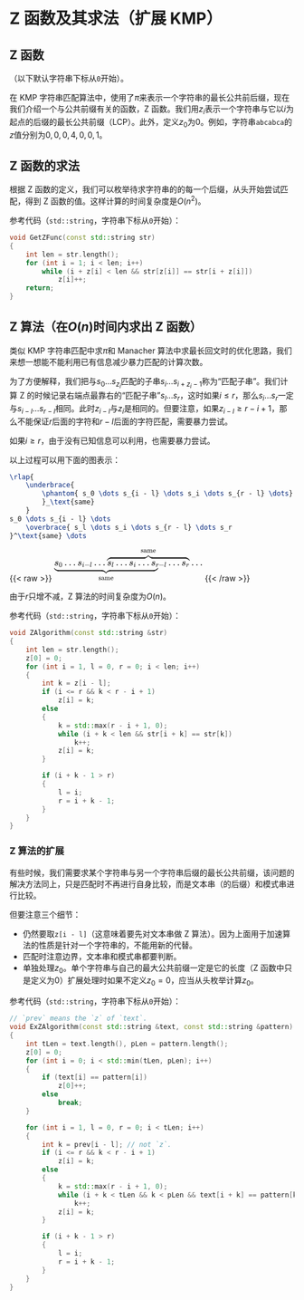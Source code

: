 # Z 函数及其求法（扩展 KMP）


## Z 函数

（以下默认字符串下标从`0`开始）。

在 KMP 字符串匹配算法中，使用了$\pi$来表示一个字符串的最长公共前后缀，现在我们介绍一个与公共前缀有关的函数，Z 函数。我们用$z_i$表示一个字符串与它以$i$为起点的后缀的最长公共前缀（LCP）。此外，定义$z_0$为$0$。例如，字符串`abcabca`的$z$值分别为$0, 0, 0, 4, 0, 0, 1$。

## Z 函数的求法

根据 Z 函数的定义，我们可以枚举待求字符串的的每一个后缀，从头开始尝试匹配，得到 Z 函数的值。这样计算的时间复杂度是$O(n^2)$。

参考代码（`std::string`，字符串下标从`0`开始）：
```cpp
void GetZFunc(const std::string str)
{
    int len = str.length();
    for (int i = 1; i < len; i++)
        while (i + z[i] < len && str[z[i]] == str[i + z[i]]) 
            z[i]++;
    return;
}
```

## Z 算法（在$O(n)$时间内求出 Z 函数）

类似 KMP 字符串匹配中求$\pi$和 Manacher 算法中求最长回文时的优化思路，我们来想一想能不能利用已有信息减少暴力匹配的计算次数。

为了方便解释，我们把与$s_0 \dots s_{z_i}$匹配的子串$s_i \dots s_{i + z_i - 1}$称为“匹配子串”。我们计算 Z 的时候记录右端点最靠右的“匹配子串”$s_l \dots s_r$，这时如果$i \le r$，那么$s_i \dots s_r$一定与$s_{i - l} \dots s_{r - l}$相同。此时$z_{i - l}$与$z_i$是相同的。但要注意，如果$z_{i - l} \ge r - i + 1$，那么不能保证$r$后面的字符和$r - l$后面的字符匹配，需要暴力尝试。

如果$i \ge r$，由于没有已知信息可以利用，也需要暴力尝试。

以上过程可以用下面的图表示：
```tex
\rlap{
    \underbrace{
        \phantom{ s_0 \dots s_{i - l} \dots s_i \dots s_{r - l} \dots}
        }_\text{same}
    }
s_0 \dots s_{i - l} \dots
    \overbrace{ s_l \dots s_i \dots s_{r - l} \dots s_r
}^\text{same} \dots
```
{{< raw >}}
<svg xmlns="http://www.w3.org/2000/svg" width="34.369ex" height="7.544ex" viewBox="0 -1738.8 15191 3334.5" xmlns:xlink="http://www.w3.org/1999/xlink" aria-hidden="true"><defs><path id="MJX-2-TEX-S4-E152" d="M-24 327L-18 333H-1Q11 333 15 333T22 329T27 322T35 308T54 284Q115 203 225 162T441 120Q454 120 457 117T460 95V60V28Q460 8 457 4T442 0Q355 0 260 36Q75 118 -16 278L-24 292V327Z"></path><path id="MJX-2-TEX-S4-E153" d="M-10 60V95Q-10 113 -7 116T9 120Q151 120 250 171T396 284Q404 293 412 305T424 324T431 331Q433 333 451 333H468L474 327V292L466 278Q375 118 190 36Q95 0 8 0Q-5 0 -7 3T-10 24V60Z"></path><path id="MJX-2-TEX-S4-E151" d="M-10 60Q-10 104 -10 111T-5 118Q-1 120 10 120Q96 120 190 84Q375 2 466 -158L474 -172V-207L468 -213H451H447Q437 -213 434 -213T428 -209T423 -202T414 -187T396 -163Q331 -82 224 -41T9 0Q-4 0 -7 3T-10 25V60Z"></path><path id="MJX-2-TEX-S4-E150" d="M-18 -213L-24 -207V-172L-16 -158Q75 2 260 84Q334 113 415 119Q418 119 427 119T440 120Q454 120 457 117T460 98V60V25Q460 7 457 4T441 0Q308 0 193 -55T25 -205Q21 -211 18 -212T-1 -213H-18Z"></path><path id="MJX-2-TEX-S4-E154" d="M-10 0V120H410V0H-10Z"></path><path id="MJX-2-TEX-N-73" d="M295 316Q295 356 268 385T190 414Q154 414 128 401Q98 382 98 349Q97 344 98 336T114 312T157 287Q175 282 201 278T245 269T277 256Q294 248 310 236T342 195T359 133Q359 71 321 31T198 -10H190Q138 -10 94 26L86 19L77 10Q71 4 65 -1L54 -11H46H42Q39 -11 33 -5V74V132Q33 153 35 157T45 162H54Q66 162 70 158T75 146T82 119T101 77Q136 26 198 26Q295 26 295 104Q295 133 277 151Q257 175 194 187T111 210Q75 227 54 256T33 318Q33 357 50 384T93 424T143 442T187 447H198Q238 447 268 432L283 424L292 431Q302 440 314 448H322H326Q329 448 335 442V310L329 304H301Q295 310 295 316Z"></path><path id="MJX-2-TEX-N-61" d="M137 305T115 305T78 320T63 359Q63 394 97 421T218 448Q291 448 336 416T396 340Q401 326 401 309T402 194V124Q402 76 407 58T428 40Q443 40 448 56T453 109V145H493V106Q492 66 490 59Q481 29 455 12T400 -6T353 12T329 54V58L327 55Q325 52 322 49T314 40T302 29T287 17T269 6T247 -2T221 -8T190 -11Q130 -11 82 20T34 107Q34 128 41 147T68 188T116 225T194 253T304 268H318V290Q318 324 312 340Q290 411 215 411Q197 411 181 410T156 406T148 403Q170 388 170 359Q170 334 154 320ZM126 106Q126 75 150 51T209 26Q247 26 276 49T315 109Q317 116 318 175Q318 233 317 233Q309 233 296 232T251 223T193 203T147 166T126 106Z"></path><path id="MJX-2-TEX-N-6D" d="M41 46H55Q94 46 102 60V68Q102 77 102 91T102 122T103 161T103 203Q103 234 103 269T102 328V351Q99 370 88 376T43 385H25V408Q25 431 27 431L37 432Q47 433 65 434T102 436Q119 437 138 438T167 441T178 442H181V402Q181 364 182 364T187 369T199 384T218 402T247 421T285 437Q305 442 336 442Q351 442 364 440T387 434T406 426T421 417T432 406T441 395T448 384T452 374T455 366L457 361L460 365Q463 369 466 373T475 384T488 397T503 410T523 422T546 432T572 439T603 442Q729 442 740 329Q741 322 741 190V104Q741 66 743 59T754 49Q775 46 803 46H819V0H811L788 1Q764 2 737 2T699 3Q596 3 587 0H579V46H595Q656 46 656 62Q657 64 657 200Q656 335 655 343Q649 371 635 385T611 402T585 404Q540 404 506 370Q479 343 472 315T464 232V168V108Q464 78 465 68T468 55T477 49Q498 46 526 46H542V0H534L510 1Q487 2 460 2T422 3Q319 3 310 0H302V46H318Q379 46 379 62Q380 64 380 200Q379 335 378 343Q372 371 358 385T334 402T308 404Q263 404 229 370Q202 343 195 315T187 232V168V108Q187 78 188 68T191 55T200 49Q221 46 249 46H265V0H257L234 1Q210 2 183 2T145 3Q42 3 33 0H25V46H41Z"></path><path id="MJX-2-TEX-N-65" d="M28 218Q28 273 48 318T98 391T163 433T229 448Q282 448 320 430T378 380T406 316T415 245Q415 238 408 231H126V216Q126 68 226 36Q246 30 270 30Q312 30 342 62Q359 79 369 104L379 128Q382 131 395 131H398Q415 131 415 121Q415 117 412 108Q393 53 349 21T250 -11Q155 -11 92 58T28 218ZM333 275Q322 403 238 411H236Q228 411 220 410T195 402T166 381T143 340T127 274V267H333V275Z"></path><path id="MJX-2-TEX-I-1D460" d="M131 289Q131 321 147 354T203 415T300 442Q362 442 390 415T419 355Q419 323 402 308T364 292Q351 292 340 300T328 326Q328 342 337 354T354 372T367 378Q368 378 368 379Q368 382 361 388T336 399T297 405Q249 405 227 379T204 326Q204 301 223 291T278 274T330 259Q396 230 396 163Q396 135 385 107T352 51T289 7T195 -10Q118 -10 86 19T53 87Q53 126 74 143T118 160Q133 160 146 151T160 120Q160 94 142 76T111 58Q109 57 108 57T107 55Q108 52 115 47T146 34T201 27Q237 27 263 38T301 66T318 97T323 122Q323 150 302 164T254 181T195 196T148 231Q131 256 131 289Z"></path><path id="MJX-2-TEX-N-30" d="M96 585Q152 666 249 666Q297 666 345 640T423 548Q460 465 460 320Q460 165 417 83Q397 41 362 16T301 -15T250 -22Q224 -22 198 -16T137 16T82 83Q39 165 39 320Q39 494 96 585ZM321 597Q291 629 250 629Q208 629 178 597Q153 571 145 525T137 333Q137 175 145 125T181 46Q209 16 250 16Q290 16 318 46Q347 76 354 130T362 333Q362 478 354 524T321 597Z"></path><path id="MJX-2-TEX-N-2026" d="M78 60Q78 84 95 102T138 120Q162 120 180 104T199 61Q199 36 182 18T139 0T96 17T78 60ZM525 60Q525 84 542 102T585 120Q609 120 627 104T646 61Q646 36 629 18T586 0T543 17T525 60ZM972 60Q972 84 989 102T1032 120Q1056 120 1074 104T1093 61Q1093 36 1076 18T1033 0T990 17T972 60Z"></path><path id="MJX-2-TEX-I-1D456" d="M184 600Q184 624 203 642T247 661Q265 661 277 649T290 619Q290 596 270 577T226 557Q211 557 198 567T184 600ZM21 287Q21 295 30 318T54 369T98 420T158 442Q197 442 223 419T250 357Q250 340 236 301T196 196T154 83Q149 61 149 51Q149 26 166 26Q175 26 185 29T208 43T235 78T260 137Q263 149 265 151T282 153Q302 153 302 143Q302 135 293 112T268 61T223 11T161 -11Q129 -11 102 10T74 74Q74 91 79 106T122 220Q160 321 166 341T173 380Q173 404 156 404H154Q124 404 99 371T61 287Q60 286 59 284T58 281T56 279T53 278T49 278T41 278H27Q21 284 21 287Z"></path><path id="MJX-2-TEX-N-2212" d="M84 237T84 250T98 270H679Q694 262 694 250T679 230H98Q84 237 84 250Z"></path><path id="MJX-2-TEX-I-1D459" d="M117 59Q117 26 142 26Q179 26 205 131Q211 151 215 152Q217 153 225 153H229Q238 153 241 153T246 151T248 144Q247 138 245 128T234 90T214 43T183 6T137 -11Q101 -11 70 11T38 85Q38 97 39 102L104 360Q167 615 167 623Q167 626 166 628T162 632T157 634T149 635T141 636T132 637T122 637Q112 637 109 637T101 638T95 641T94 647Q94 649 96 661Q101 680 107 682T179 688Q194 689 213 690T243 693T254 694Q266 694 266 686Q266 675 193 386T118 83Q118 81 118 75T117 65V59Z"></path><path id="MJX-2-TEX-I-1D45F" d="M21 287Q22 290 23 295T28 317T38 348T53 381T73 411T99 433T132 442Q161 442 183 430T214 408T225 388Q227 382 228 382T236 389Q284 441 347 441H350Q398 441 422 400Q430 381 430 363Q430 333 417 315T391 292T366 288Q346 288 334 299T322 328Q322 376 378 392Q356 405 342 405Q286 405 239 331Q229 315 224 298T190 165Q156 25 151 16Q138 -11 108 -11Q95 -11 87 -5T76 7T74 17Q74 30 114 189T154 366Q154 405 128 405Q107 405 92 377T68 316T57 280Q55 278 41 278H27Q21 284 21 287Z"></path></defs><g stroke="currentColor" fill="currentColor" stroke-width="0" transform="matrix(1 0 0 -1 0 0)"><g data-mml-node="math"><g data-mml-node="TeXAtom" data-mjx-texclass="ORD"><g data-mml-node="mpadded"><g data-mml-node="munder"><g data-mml-node="TeXAtom" data-mjx-texclass="OP"><g data-mml-node="munder"><g data-mml-node="TeXAtom" data-mjx-texclass="ORD"><g data-mml-node="mphantom"></g></g><g data-mml-node="mo" transform="translate(0, -588)"><use xlink:href="#MJX-2-TEX-S4-E152"></use><use xlink:href="#MJX-2-TEX-S4-E153" transform="translate(10162.7, 0)"></use><g data-c="E156" transform="translate(4856.4, 0)"><use xlink:href="#MJX-2-TEX-S4-E151"></use><use xlink:href="#MJX-2-TEX-S4-E150" transform="translate(450, 0)"></use></g><svg width="4606.4" height="720" x="350" y="-300" viewBox="1151.6 -300 4606.4 720"><use xlink:href="#MJX-2-TEX-S4-E154" transform="scale(17.274, 1)"></use></svg><svg width="4606.4" height="720" x="5656.4" y="-300" viewBox="1151.6 -300 4606.4 720"><use xlink:href="#MJX-2-TEX-S4-E154" transform="scale(17.274, 1)"></use></svg></g></g></g><g data-mml-node="mtext" transform="translate(4538.8, -1488) scale(0.707)"><use xlink:href="#MJX-2-TEX-N-73"></use><use xlink:href="#MJX-2-TEX-N-61" transform="translate(394, 0)"></use><use xlink:href="#MJX-2-TEX-N-6D" transform="translate(894, 0)"></use><use xlink:href="#MJX-2-TEX-N-65" transform="translate(1727, 0)"></use></g></g></g></g><g data-mml-node="msub"><g data-mml-node="mi"><use xlink:href="#MJX-2-TEX-I-1D460"></use></g><g data-mml-node="mn" transform="translate(469, -150) scale(0.707)"><use xlink:href="#MJX-2-TEX-N-30"></use></g></g><g data-mml-node="mo" transform="translate(1039.2, 0)"><use xlink:href="#MJX-2-TEX-N-2026"></use></g><g data-mml-node="msub" transform="translate(2377.9, 0)"><g data-mml-node="mi"><use xlink:href="#MJX-2-TEX-I-1D460"></use></g><g data-mml-node="TeXAtom" transform="translate(469, -150) scale(0.707)" data-mjx-texclass="ORD"><g data-mml-node="mi"><use xlink:href="#MJX-2-TEX-I-1D456"></use></g><g data-mml-node="mo" transform="translate(345, 0)"><use xlink:href="#MJX-2-TEX-N-2212"></use></g><g data-mml-node="mi" transform="translate(1123, 0)"><use xlink:href="#MJX-2-TEX-I-1D459"></use></g></g></g><g data-mml-node="mo" transform="translate(4068.4, 0)"><use xlink:href="#MJX-2-TEX-N-2026"></use></g><g data-mml-node="mover" transform="translate(5407, 0)"><g data-mml-node="TeXAtom" data-mjx-texclass="OP"><g data-mml-node="mover"><g data-mml-node="mrow"><g data-mml-node="msub"><g data-mml-node="mi"><use xlink:href="#MJX-2-TEX-I-1D460"></use></g><g data-mml-node="mi" transform="translate(469, -150) scale(0.707)"><use xlink:href="#MJX-2-TEX-I-1D459"></use></g></g><g data-mml-node="mo" transform="translate(896.4, 0)"><use xlink:href="#MJX-2-TEX-N-2026"></use></g><g data-mml-node="msub" transform="translate(2235.1, 0)"><g data-mml-node="mi"><use xlink:href="#MJX-2-TEX-I-1D460"></use></g><g data-mml-node="mi" transform="translate(469, -150) scale(0.707)"><use xlink:href="#MJX-2-TEX-I-1D456"></use></g></g><g data-mml-node="mo" transform="translate(3164.7, 0)"><use xlink:href="#MJX-2-TEX-N-2026"></use></g><g data-mml-node="msub" transform="translate(4503.3, 0)"><g data-mml-node="mi"><use xlink:href="#MJX-2-TEX-I-1D460"></use></g><g data-mml-node="TeXAtom" transform="translate(469, -150) scale(0.707)" data-mjx-texclass="ORD"><g data-mml-node="mi"><use xlink:href="#MJX-2-TEX-I-1D45F"></use></g><g data-mml-node="mo" transform="translate(451, 0)"><use xlink:href="#MJX-2-TEX-N-2212"></use></g><g data-mml-node="mi" transform="translate(1229, 0)"><use xlink:href="#MJX-2-TEX-I-1D459"></use></g></g></g><g data-mml-node="mo" transform="translate(6268.8, 0)"><use xlink:href="#MJX-2-TEX-N-2026"></use></g><g data-mml-node="msub" transform="translate(7607.4, 0)"><g data-mml-node="mi"><use xlink:href="#MJX-2-TEX-I-1D460"></use></g><g data-mml-node="mi" transform="translate(469, -150) scale(0.707)"><use xlink:href="#MJX-2-TEX-I-1D45F"></use></g></g></g><g data-mml-node="mo" transform="translate(0, 702)"><use xlink:href="#MJX-2-TEX-S4-E150"></use><use xlink:href="#MJX-2-TEX-S4-E151" transform="translate(7995.3, 0)"></use><g data-c="E155" transform="translate(3772.7, 0)"><use xlink:href="#MJX-2-TEX-S4-E153"></use><use xlink:href="#MJX-2-TEX-S4-E152" transform="translate(450, 0)"></use></g><svg width="3522.7" height="720" x="350" y="-300" viewBox="880.7 -300 3522.7 720"><use xlink:href="#MJX-2-TEX-S4-E154" transform="scale(13.21, 1)"></use></svg><svg width="3522.7" height="720" x="4572.7" y="-300" viewBox="880.7 -300 3522.7 720"><use xlink:href="#MJX-2-TEX-S4-E154" transform="scale(13.21, 1)"></use></svg></g></g></g><g data-mml-node="mtext" transform="translate(3455.1, 1322) scale(0.707)"><use xlink:href="#MJX-2-TEX-N-73"></use><use xlink:href="#MJX-2-TEX-N-61" transform="translate(394, 0)"></use><use xlink:href="#MJX-2-TEX-N-6D" transform="translate(894, 0)"></use><use xlink:href="#MJX-2-TEX-N-65" transform="translate(1727, 0)"></use></g></g><g data-mml-node="mo" transform="translate(14019, 0)"><use xlink:href="#MJX-2-TEX-N-2026"></use></g></g></g></svg>
{{< /raw >}}

由于$r$只增不减，Z 算法的时间复杂度为$O(n)$。

参考代码（`std::string`，字符串下标从`0`开始）：
```cpp
void ZAlgorithm(const std::string &str)
{
    int len = str.length();
    z[0] = 0;
    for (int i = 1, l = 0, r = 0; i < len; i++)
    {
        int k = z[i - l];
        if (i <= r && k < r - i + 1)
            z[i] = k;
        else
        {
            k = std::max(r - i + 1, 0);
            while (i + k < len && str[i + k] == str[k])
                k++;
            z[i] = k;
        }

        if (i + k - 1 > r)
        {
            l = i;
            r = i + k - 1;
        }
    }
}
```

### Z 算法的扩展

有些时候，我们需要求某个字符串与另一个字符串后缀的最长公共前缀，该问题的解决方法同上，只是匹配时不再进行自身比较，而是文本串（的后缀）和模式串进行比较。

但要注意三个细节：
+ 仍然要取`z[i - l]`（这意味着要先对文本串做 Z 算法）。因为上面用于加速算法的性质是针对一个字符串的，不能用新的代替。
+ 匹配时注意边界，文本串和模式串都要判断。
+ 单独处理$z_0$。单个字符串与自己的最大公共前缀一定是它的长度（Z 函数中只是定义为$0$）扩展处理时如果不定义$z_0 = 0$，应当从头枚举计算$z_0$。

参考代码（`std::string`，字符串下标从`0`开始）：
```cpp
// `prev` means the `z` of `text`.
void ExZAlgorithm(const std::string &text, const std::string &pattern)
{
    int tLen = text.length(), pLen = pattern.length();
    z[0] = 0;
    for (int i = 0; i < std::min(tLen, pLen); i++)
    {
        if (text[i] == pattern[i])
            z[0]++;
        else
            break;
    }

    for (int i = 1, l = 0, r = 0; i < tLen; i++)
    {
        int k = prev[i - l]; // not `z`.
        if (i <= r && k < r - i + 1)
            z[i] = k;
        else
        {
            k = std::max(r - i + 1, 0);
            while (i + k < tLen && k < pLen && text[i + k] == pattern[k])
                k++;
            z[i] = k;
        }

        if (i + k - 1 > r)
        {
            l = i;
            r = i + k - 1;
        }
    }
}
```
